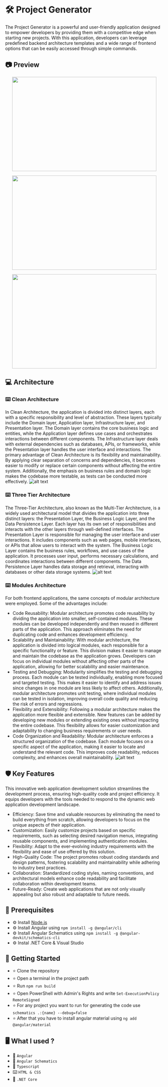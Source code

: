 # 🛠️ Project Generator
  The Project Generator is a powerful and user-friendly application designed to empower developers by providing them with a competitive edge when starting new projects. With this application, developers can leverage predefined backend architecture templates and a wide range of frontend options that can be easily accessed through simple commands.

## 📷 Preview  
<p align="center">
  <img width="460" height="300" src="https://github.com/Piciorus-Ovidiu-Mihai/Photos/blob/master/pg-auth-module.png">
</p>
<p align="center">
  <img width="460" height="300" src="https://github.com/Piciorus-Ovidiu-Mihai/Photos/blob/master/pg-ionic-dashboard.png">
</p>
<p align="center">
  <img width="460" height="300" src="https://github.com/Piciorus-Ovidiu-Mihai/Photos/blob/master/pg-angular-aboutus.png">
</p>

## 💻 Architecture
### ⌨️ Clean Architecture
In Clean Architecture, the application is divided into distinct layers, each with a specific responsibility and level of abstraction. These layers typically include the Domain layer, Application layer, Infrastructure layer, and Presentation layer. The Domain layer contains the core business logic and entities, while the Application layer defines use cases and orchestrates interactions between different components. The Infrastructure layer deals with external dependencies such as databases, APIs, or frameworks, while the Presentation layer handles the user interface and interactions.
The primary advantage of Clean Architecture is its flexibility and maintainability. By applying clear separation of concerns and dependencies, it becomes easier to modify or replace certain components without affecting the entire system. Additionally, the emphasis on business rules and domain logic makes the codebase more testable, as tests can be conducted more effectively.
![alt text](https://github.com/Piciorus-Ovidiu-Mihai/Photos/blob/master/pg-clean-architecture.png) 
### ⌨️ Three Tier Architecture
The Three-Tier Architecture, also known as the Multi-Tier Architecture, is a widely used architectural model that divides the application into three distinct layers: the Presentation Layer, the Business Logic Layer, and the Data Persistence Layer. Each layer has its own set of responsibilities and interacts with the other layers through well-defined interfaces.
The Presentation Layer is responsible for managing the user interface and user interactions. It includes components such as web pages, mobile interfaces, or APIs that allow users to interact with the system. The Business Logic Layer contains the business rules, workflows, and use cases of the application. It processes user input, performs necessary calculations, and coordinates interactions between different components. The Data Persistence Layer handles data storage and retrieval, interacting with databases or other data storage systems.
![alt text](https://github.com/Piciorus-Ovidiu-Mihai/Photos/blob/master/pg-three-tier-architecture.png) 
### ⌨️ Modules Architecture
For both frontend applications, the same concepts of modular architecture were employed. Some of the advantages include:
* Code Reusability: Modular architecture promotes code reusability by dividing the application into smaller, self-contained modules. These modules can be developed independently and then reused in different parts of the application. This approach eliminates the need for duplicating code and enhances development efficiency.
* Scalability and Maintainability: With modular architecture, the application is divided into logical modules, each responsible for a specific functionality or feature. This division makes it easier to manage and maintain the codebase as the application grows. Developers can focus on individual modules without affecting other parts of the application, allowing for better scalability and easier maintenance.
* Testing and Debugging: Modularity simplifies the testing and debugging process. Each module can be tested individually, enabling more focused and targeted testing. This makes it easier to identify and address issues since changes in one module are less likely to affect others. Additionally, modular architecture promotes unit testing, where individual modules can be tested in isolation, improving overall code quality and reducing the risk of errors and regressions.
* Flexibility and Extensibility: Following a modular architecture makes the application more flexible and extensible. New features can be added by developing new modules or extending existing ones without impacting the entire codebase. This flexibility allows for easier customization and adaptability to changing business requirements or user needs.
* Code Organization and Readability: Modular architecture enforces a structured organization of the codebase. Each module focuses on a specific aspect of the application, making it easier to locate and understand the relevant code. This improves code readability, reduces complexity, and enhances overall maintainability.
![alt text](https://github.com/Piciorus-Ovidiu-Mihai/Photos/blob/master/pages-architecture.png) 
## 🛡️ Key Features
This innovative web application development solution streamlines the development process, ensuring high-quality code and project efficiency. It equips developers with the tools needed to respond to the dynamic web application development landscape.
* Efficiency: Save time and valuable resources by eliminating the need to build everything from scratch, allowing developers to focus on the unique aspects of their application.
* Customization: Easily customize projects based on specific requirements, such as selecting desired navigation menus, integrating reusable components, and implementing authentication modules.
* Flexibility: Adapt to the ever-evolving industry requirements with the flexibility and ease of use offered by this solution.
* High-Quality Code: The project promotes robust coding standards and design patterns, fostering scalability and maintainability while adhering to industry best practices.
* Collaboration: Standardized coding styles, naming conventions, and architectural models enhance code readability and facilitate collaboration within development teams.
* Future-Ready: Create web applications that are not only visually appealing but also robust and adaptable to future needs.

## 💽 Prerequisites
* ⚙️ Install [Node.js](https://nodejs.org/en/download/)
* ⚙️ Install Angular using `npm install -g @angular/cli`
* ⚙️ Install Angular Schematics using `npm install -g @angular-devkit/schematics-cli`
* ⚙️ Instal .NET Core & Visual Studio

## 🚀 Getting Started
* ⭐ Clone the repository
* ⭐ Open a terminal in the project path
* ⭐ Run `npm run build`
* ⭐ Open PowerShell with Admin's Rights and write `Set-ExecutionPolicy RemoteSigned`
* ⭐ For any project you want to run for generating the code use `schematics .:{name} --debug=false`
* ⭐ After that you have to install angular material using `ng add @angular/material`

## 🖥️ What I used ?
* 💽 `Angular`
* 💽 `Angular Schematics`
* 🧮 `Typescript`
* ⌨️ `HTML & CSS`
* 💽 `.NET Core`
